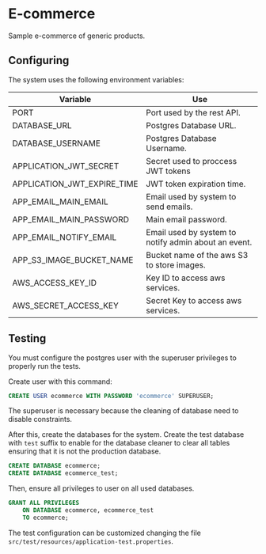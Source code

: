 # E-commerce

Sample e-commerce of generic products.

## Configuring

The system uses the following environment variables:

| Variable | Use |
|------|------|
| PORT | Port used by the rest API. |
| DATABASE_URL | Postgres Database URL. |
| DATABASE_USERNAME | Postgres Database Username. |
| APPLICATION_JWT_SECRET | Secret used to proccess JWT tokens |
| APPLICATION_JWT_EXPIRE_TIME | JWT token expiration time. |
| APP_EMAIL_MAIN_EMAIL | Email used by system to send emails. |
| APP_EMAIL_MAIN_PASSWORD | Main email password. |
| APP_EMAIL_NOTIFY_EMAIL | Email used by system to notify admin about an event. |
| APP_S3_IMAGE_BUCKET_NAME | Bucket name of the aws S3 to store images. |
| AWS_ACCESS_KEY_ID | Key ID to access aws services. |
| AWS_SECRET_ACCESS_KEY | Secret Key to access aws services. |


## Testing 

You must configure the postgres user with the superuser 
privileges to properly run the tests.

Create user with this command: 

```sql
CREATE USER ecommerce WITH PASSWORD 'ecommerce' SUPERUSER;
```

The superuser is necessary because the cleaning of database 
need to disable constraints.

After this, create the databases for the system. Create the
test database with `test` suffix to enable for the database
cleaner to clear all tables ensuring that it is not the 
production database.

```sql
CREATE DATABASE ecommerce;
CREATE DATABASE ecommerce_test;
```

Then, ensure all privileges to user on all used databases.

```sql
GRANT ALL PRIVILEGES 
    ON DATABASE ecommerce, ecommerce_test 
    TO ecommerce;
```

The test configuration can be customized changing the file
`src/test/resources/application-test.properties`.
